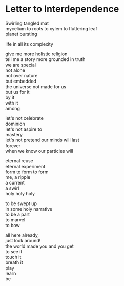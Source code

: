 Letter to Interdependence
=========================

Swirling tangled mat  
mycelium to roots to xylem to fluttering leaf  
planet bursting  

life in all its complexity  

give me more holistic religion  
tell me a story more grounded in truth  
we are special  
not alone  
not over nature  
but embedded  
the universe not made for us  
but us for it  
by it  
with it  
among  

let's not celebrate  
dominion  
let's not aspire to  
mastery  
let's not pretend our minds will last  
forever  
when we know our particles will  

eternal reuse  
eternal experiment  
form to form to form  
me, a ripple  
a current  
a swirl  
holy holy holy  

to be swept up  
in some holy narrative  
to be a part  
to marvel  
to bow  

all here already,  
just look around!  
the world made you and you get  
to see it  
touch it  
breath it  
play  
learn  
be  
